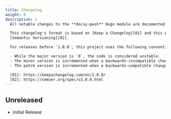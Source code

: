 ```yaml
---
title: Changelog
weight: 0
description: |
  All notable changes to the **docsy-pwsh** Hugo module are documented in this file.

  This changelog's format is based on [Keep a Changelog][01] and this project adheres to
  [Semantic Versioning][02].

  For releases before `1.0.0`, this project uses the following convention:

  - While the major version is `0`, the code is considered unstable.
  - The minor version is incremented when a backwards-incompatible change is introduced.
  - The patch version is incremented when a backwards-compatible change or bug fix is introduced.

  [01]: https://keepachangelog.com/en/1.0.0/
  [02]: https://semver.org/spec/v2.0.0.html
---
```


## Unreleased

- Initial Release
